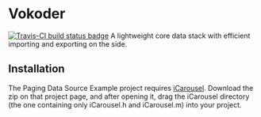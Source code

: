 Vokoder
=======
[![Travis-CI build status badge](https://travis-ci.org/vokalinteractive/Vokoder.svg?branch=master)](https://travis-ci.org/vokalinteractive/Vokoder)
A lightweight core data stack with efficient importing and exporting on the side.

Installation
------------
The Paging Data Source Example project requires [iCarousel](https://github.com/nicklockwood/iCarousel). Download the zip on that project page, and after opening it, drag the iCarousel directory (the one containing only iCarousel.h and iCarousel.m) into your project.
